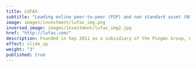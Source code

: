 ```yaml
---
title: LUFAX
subtitle: "Leading online peer-to-peer (P2P) and non standard asset (NSA) trading platform"
image: images/investment/lufax_img.png
inversed_image: images/investment/lufax_img2.jpg
href: "http://lufax.com/"
description: Founded in Sep 2011 as a subsidiary of the PingAn Group, Lufax is presently among the very largest P2P platforms in China.  Sagamore invested in Jan 2015 and expects an IPO in 2018.
effect: slide_up
weight: "3"
published: true
---
```


